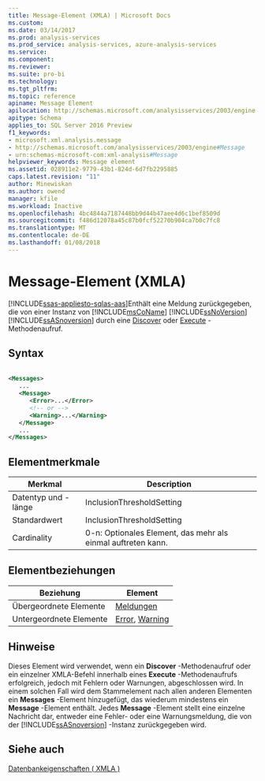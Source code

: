 ```yaml
---
title: Message-Element (XMLA) | Microsoft Docs
ms.custom: 
ms.date: 03/14/2017
ms.prod: analysis-services
ms.prod_service: analysis-services, azure-analysis-services
ms.service: 
ms.component: 
ms.reviewer: 
ms.suite: pro-bi
ms.technology: 
ms.tgt_pltfrm: 
ms.topic: reference
apiname: Message Element
apilocation: http://schemas.microsoft.com/analysisservices/2003/engine
apitype: Schema
applies_to: SQL Server 2016 Preview
f1_keywords:
- microsoft.xml.analysis.message
- http://schemas.microsoft.com/analysisservices/2003/engine#Message
- urn:schemas-microsoft-com:xml-analysis#Message
helpviewer_keywords: Message element
ms.assetid: 028911e2-9779-43b1-824d-6d7fb2295885
caps.latest.revision: "11"
author: Minewiskan
ms.author: owend
manager: kfile
ms.workload: Inactive
ms.openlocfilehash: 4bc4844a7187448bb9d44b47aee4d6c1bef8509d
ms.sourcegitcommit: f486d12078a45c87b0fcf52270b904ca7b0c7fc8
ms.translationtype: MT
ms.contentlocale: de-DE
ms.lasthandoff: 01/08/2018
---
```

# <a name="message-element-xmla"></a>Message-Element (XMLA)
[!INCLUDE[ssas-appliesto-sqlas-aas](../../../includes/ssas-appliesto-sqlas-aas.md)]Enthält eine Meldung zurückgegeben, die von einer Instanz von [!INCLUDE[msCoName](../../../includes/msconame-md.md)] [!INCLUDE[ssNoVersion](../../../includes/ssnoversion-md.md)] [!INCLUDE[ssASnoversion](../../../includes/ssasnoversion-md.md)] durch eine [Discover](../../../analysis-services/xmla/xml-elements-methods-discover.md) oder [Execute](../../../analysis-services/xmla/xml-elements-methods-execute.md) -Methodenaufruf.  
  
## <a name="syntax"></a>Syntax  
  
```xml  
  
<Messages>  
   ...  
   <Message>  
      <Error>...</Error>  
      <!-- or -->  
      <Warning>...</Warning>  
   </Message>  
   ...  
</Messages>  
```  
  
## <a name="element-characteristics"></a>Elementmerkmale  
  
|Merkmal|Description|  
|--------------------|-----------------|  
|Datentyp und -länge|InclusionThresholdSetting|  
|Standardwert|InclusionThresholdSetting|  
|Cardinality|0-n: Optionales Element, das mehr als einmal auftreten kann.|  
  
## <a name="element-relationships"></a>Elementbeziehungen  
  
|Beziehung|Element|  
|------------------|-------------|  
|Übergeordnete Elemente|[Meldungen](../../../analysis-services/xmla/xml-elements-properties/messages-element-xmla.md)|  
|Untergeordnete Elemente|[Error](../../../analysis-services/xmla/xml-elements-properties/error-element-xmla.md), [Warning](../../../analysis-services/xmla/xml-elements-properties/warning-element-xmla.md)|  
  
## <a name="remarks"></a>Hinweise  
 Dieses Element wird verwendet, wenn ein **Discover** -Methodenaufruf oder ein einzelner XMLA-Befehl innerhalb eines **Execute** -Methodenaufrufs erfolgreich, jedoch mit Fehlern oder Warnungen, abgeschlossen wird. In einem solchen Fall wird dem Stammelement nach allen anderen Elementen ein **Messages** -Element hinzugefügt, das wiederum mindestens ein **Message** -Element enthält. Jedes **Message** -Element stellt eine einzelne Nachricht dar, entweder eine Fehler- oder eine Warnungsmeldung, die von der [!INCLUDE[ssASnoversion](../../../includes/ssasnoversion-md.md)] -Instanz zurückgegeben wird.  
  
## <a name="see-also"></a>Siehe auch  
 [Datenbankeigenschaften &#40; XMLA &#41;](../../../analysis-services/xmla/xml-elements-properties/xml-elements-properties.md)  
  
  
